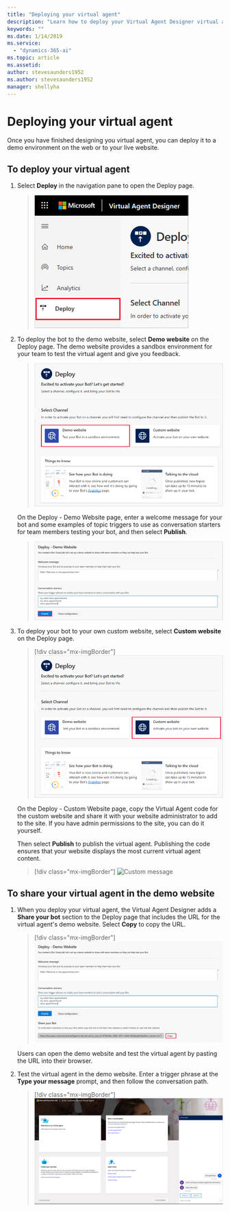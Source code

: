 ```yaml
---
title: "Deploying your virtual agent"
description: "Learn how to deploy your Virtual Agent Designer virtual agent."
keywords: ""
ms.date: 1/14/2019
ms.service:
  - "dynamics-365-ai"
ms.topic: article
ms.assetid: 
author: stevesaunders1952
ms.author: stevesaunders1952
manager: shellyha
---
```


# Deploying your virtual agent

Once you have finished designing you virtual agent, you can deploy it to a demo environment on the web or to your live website.

## To deploy your virtual agent

1. Select **Deploy** in the navigation pane to open the Deploy page.

   > ![Open Deploy page](media/open-deploy.png)

2. To deploy the bot to the demo website, select **Demo website** on the Deploy page. The demo website provides a sandbox environment for your team to test the virtual agent and give you feedback.

   > ![Select demo website](media/open-demo.png)

    On the Deploy - Demo Website page, enter a welcome message for your bot and some examples of topic triggers to use as conversation starters for team members testing your bot, and then select **Publish**.

   > ![Deploy bot](media/publish-demo.png)

3. To deploy your bot to your own custom website, select **Custom website** on the Deploy page.

   > [!div class="mx-imgBorder"]
   > ![Select custom website](media/deploy-custom.png)

   On the Deploy - Custom Website page, copy the Virtual Agent code for the custom website and share it with your website administrator to add to the site. If you have admin permissions to the site, you can do it yourself.

   Then select **Publish** to publish the virtual agent. Publishing the code ensures that your website displays the most current virtual agent content.

   > [!div class="mx-imgBorder"]
   > ![Custom message](media/[publish-custom].png)

## To share your virtual agent in the demo website

1. When you deploy your virtual agent, the Virtual Agent Designer adds a **Share your bot** section to the Deploy page that includes the URL for the virtual agent's demo website. Select **Copy** to copy the URL.

   > [!div class="mx-imgBorder"]
   > ![Share virtual agent](media/copy-url.png)

    Users can open the demo website and test the virtual agent by pasting the URL into their browser.

2. Test the virtual agent in the demo website. Enter a trigger phrase at the **Type your message** prompt, and then follow the conversation path.

   > [!div class="mx-imgBorder"]
   > ![Test virtual agent](media/demo-website.png)
